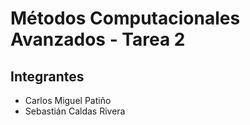 # Métodos Computacionales Avanzados - Tarea 2
## Integrantes
- Carlos Miguel Patiño 
- Sebastián Caldas Rivera

